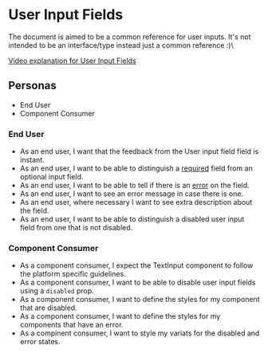 # User Input Fields

The document is aimed to be a common reference for user inputs. It's not intended to be an interface/type instead just a common reference :)\

[Video explanation for User Input Fields](https://www.loom.com/share/6cf9c23c4aeb4f3b89f9c23d2fdb52ef)

## Personas

-   End User
-   Component Consumer

### End User

-   As an end user, I want that the feedback from the User input field field is instant.
-   As an end user, I want to be able to distinguish a [required](https://m3.material.io/components/text-fields/guidelines#6c36a812-273d-4f5d-9102-2f00386c9145) field from an optional input field.
-   As an end user, I want to be able to tell if there is an [error](https://m3.material.io/components/text-fields/guidelines#71d075ab-9fc6-4607-83f7-a0531c2f6b74) on the field.
-   As an end user, I want to see an error message in case there is one.
-   As an end user, where necessary I want to see extra description about the field.
-   As an end user, I want to be able to distinguish a disabled user input field from one that is not disabled.

### Component Consumer

-   As a component consumer, I expect the TextInput component to follow the platform specific guidelines.
-   As a component consumer, I want to be able to disable user input fields using a `disabled` prop.
-   As a component consumer, I want to define the styles for my component that are disabled.
-   As a component consumer, I want to define the styles for my components that have an error.
-   As a compinent consumer, I want to style my variats for the disabled and error states.
